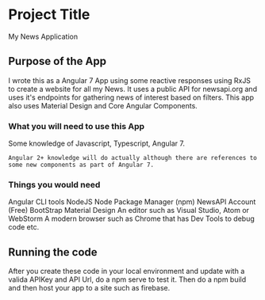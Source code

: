# Project Title

My News Application

## Purpose of the App

I wrote this as a Angular 7 App using some reactive responses using RxJS to create a website for all my News. It uses a public API for newsapi.org and uses it's endpoints for gathering news of interest based on filters.  This app also uses Material Design and Core Angular Components.

### What you will need to use this App

Some knowledge of Javascript, Typescript, Angular 7.

```
Angular 2+ knowledge will do actually although there are references to some new components as part of Angular 7. 
```

### Things you would need

Angular CLI tools
NodeJS
Node Package Manager (npm)
NewsAPI Account (Free)
BootStrap
Material Design	
An editor such as Visual Studio, Atom or WebStorm
A modern browser such as Chrome that has Dev Tools to debug code etc.


## Running the code

After you create these code in your local environment and update with a valida APIKey and API Url, do a npm serve to test it.  Then do a npm build and then host your app to a site such as firebase.
